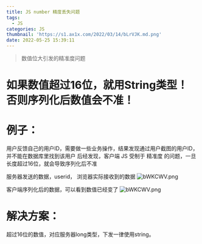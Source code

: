 ```yaml
---
title: JS number 精度丢失问题
tags:
  - JS
categories: JS
thumbnail: 'https://s1.ax1x.com/2022/03/14/bLrVJK.md.png'
date: 2022-05-25 15:39:11
---
```

> 数值位大引发的精准度问题

<!--more-->
# **如果数值超过16位，就用String类型！否则序列化后数值会不准！**

# 例子：
用户反馈自己的用户ID，需要做一些业务操作，结果发现通过用户截图的用户ID，并不能在数据库里找到该用户
后经发现，客户端 JS 受制于 精准度 的问题，一旦长度超过16位，就会导致序列化后不准


服务器发送的数据，userid， 浏览器实际接收到的数据
![bWKCWV.png](https://s1.ax1x.com/2022/05/25/XkP2b8.png)

客户端序列化后的数据，可以看到数值已经变了
![bWKCWV.png](https://s1.ax1x.com/2022/05/25/XkPfUg.png)

# 解决方案：
超过16位的数值，对应服务器long类型，下发一律使用string。